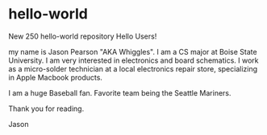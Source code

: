 # hello-world
New 250 hello-world repository 
Hello Users!

my name is Jason Pearson "AKA Whiggles". I am a CS major at Boise State University. I am very interested in electronics and board schematics. I work as a micro-solder technician at a local electronics repair store, specializing in Apple Macbook products.

I am a huge Baseball fan. Favorite team being the Seattle Mariners.

Thank you for reading.

Jason
